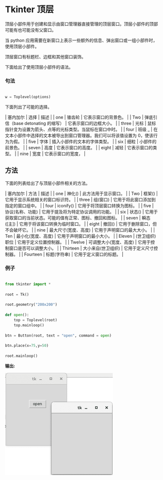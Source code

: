 # Tkinter 顶层



顶层小部件用于创建和显示由窗口管理器直接管理的顶层窗口。顶层小部件的顶部可能有也可能没有父窗口。

当 python 应用需要在新窗口上表示一些额外的信息、弹出窗口或一组小部件时，使用顶层小部件。

顶层窗口有标题栏、边框和其他窗口装饰。

下面给出了使用顶层小部件的语法。

### 句法

```py

w = Toplevel(options) 

```

下面列出了可能的选择。

| 塞内加尔 | 选择 | 描述 |
| one | 锥齿轮 | 它表示窗口的背景色。 |
| Two | 弹底引信（base detonating 的缩写） | 它表示窗口的边框大小。 |
| three | 光标 | 鼠标指针变为设置为箭头、点等的光标类型。当鼠标在窗口中时。 |
| four | 班级 _ | 在文本小部件中选择的文本被导出到窗口管理器。我们可以将该值设置为 0，使该行为为假。 |
| five | 字体 | 插入小部件的文本的字体类型。 |
| six | 细粒 | 小部件的前景色。 |
| seven | 高度 | 它表示窗口的高度。 |
| eight | 减轻 | 它表示窗口的类型。 |
| nine | 宽度 | 它表示窗口的宽度， |

## 方法

下面的列表给出了与顶层小部件相关的方法。

| 塞内加尔 | 方法 | 描述 |
| one | 神化() | 此方法用于显示窗口。 |
| Two | 框架() | 它用于显示系统相关的窗口标识符。 |
| three | 组(窗口) | 它用于将此窗口添加到指定的窗口组中。 |
| four | iconify() | 它用于将顶层窗口转换为图标。 |
| five | 协议(名称、功能) | 它用于提及将为特定协议调用的功能。 |
| six | 状态() | 它用于获取窗口的当前状态。可能的值有正常、图标、撤回和图标。 |
| seven | 瞬态([主]) | 它用于将该窗口转换为临时窗口。 |
| eight | 撤回() | 它用于删除窗口，但不会破坏它。 |
| nine | 最大尺寸(宽度、高度) | 它用于声明窗口的最大大小。 |
| Ten | 最小化(宽度、高度) | 它用于声明窗口的最小大小。 |
| Eleven | (世卫组织)职位 | 它用于定义位置控制器。 |
| Twelve | 可调整大小(宽度、高度) | 它用于控制窗口是否可以调整大小。 |
| Thirteen | 大小来自(世卫组织) | 它用于定义尺寸控制器。 |
| Fourteen | 标题(字符串) | 它用于定义窗口的标题。 |

### 例子

```py

from tkinter import *

root = Tk()

root.geometry("200x200")

def open():
    top = Toplevel(root)
    top.mainloop()

btn = Button(root, text = "open", command = open)

btn.place(x=75,y=50)

root.mainloop()

```

**输出:**

![Python Tkinter Toplevel](img/05a817964c58bf3267fbd3fe82816b2d.png)